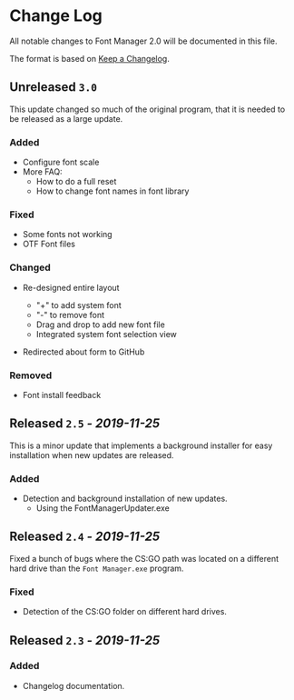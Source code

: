 # Change Log
All notable changes to Font Manager 2.0 will be documented in this file.

The format is based on [Keep a Changelog](http://keepachangelog.com/).
<!-- View template here: https://gist.github.com/juampynr/4c18214a8eb554084e21d6e288a18a2c -->

## Unreleased `3.0`

This update changed so much of the original program, that it is needed to be released as a large update.

### Added

* Configure font scale
* More FAQ:
  * How to do a full reset
  * How to change font names in font library

### Fixed

- Some fonts not working
- OTF Font files

### Changed

- Re-designed entire layout

  - "+" to add system font
  - "-" to remove font
  - Drag and drop to add new font file
  - Integrated system font selection view
- Redirected about form to GitHub

### Removed

- Font install feedback


## Released `2.5` *- 2019-11-25*

This is a minor update that implements a background installer for easy installation when new updates are released.

### Added

- Detection and background installation of new updates.
  - Using the FontManagerUpdater.exe

## Released `2.4` *- 2019-11-25*

Fixed a bunch of bugs where the CS:GO path was located on a different hard drive than the `Font Manager.exe` program.

### Fixed

- Detection of the CS:GO folder on different hard drives.


## Released `2.3` *- 2019-11-25*

### Added

- Changelog documentation.
